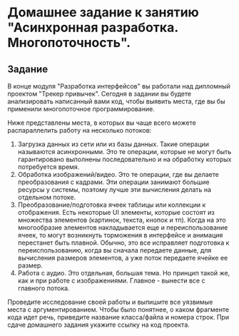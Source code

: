 # Домашнее задание к занятию "Асинхронная разработка. Многопоточность".

## Задание
В конце модуля "Разработка интерфейсов" вы работали над дипломный проектом "Трекер привычек". Сегодня в задании вы будете анализировать  написанный вами код, чтобы выявить места, где вы бы применили многопоточное программирование.

Ниже представлены места, в которых вы чаще всего можете распараллелить работу на несколько потоков:
 1. Загрузка данных из сети или из базы данных. Такие операции называются асинхронными. Это те операции, которые не могут быть гарантировано выполнены последовательно и на обработку которых потребуется время. 
 2. Обработка изображений/видео. Это те операции, где вы делаете преобразования с кадрами. Эти операции занимают большие ресурсы у системы, поэтому лучше эти вычисления делать на отдельном потоке.
 3. Преобразование/подготовка ячеек таблицы или коллекции к отображения. Есть некоторые UI элементы, которые состоят из множества элементов (картинок, текста, кнопок и тп). Когда на это многообразие элементов накладывается еще и переиспользование ячеек, то могут возникнуть торможения в интерфейсе и анимация перестанет быть плавной. Обычно, это все исправляет подготовка к переиспользованию, когда вы сначала передаете данные, для вычисления размеров элементов, а уже поток передаете ячейке ее размер.
 4. Работа с аудио. Это отдельная, большая тема. Но принцип такой же, как и при работе с изображениями. Главное - вынести все с главного потока.

Проведите исследование своей работы и выпишите все уязвимые места с аргументированием. Чтобы было понятнее, о каком фрагменте кода идет речь, приведите название класса/файла и номера строк. При сдаче домашнего задания укажите ссылку на код проекта.
